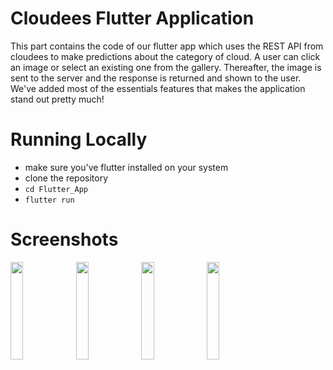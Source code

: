 # Cloudees Flutter Application

This part contains the code of our flutter app which uses the REST API from cloudees to make predictions about the category of cloud. A user can click an image or select an existing one from the gallery. Thereafter, the image is sent to the server and the response is returned and shown to the user. We've added most of the essentials features that makes the application stand out pretty much!

# Running Locally

- make sure you've flutter installed on your system
- clone the repository
- ```cd Flutter_App```
- ```flutter run```

# Screenshots



<img src="https://media.discordapp.net/attachments/873911486488121344/948258065013157949/Screenshot_20220301-220811.jpg" width="20%"/>
<img src="https://media.discordapp.net/attachments/873911486488121344/948258065315143720/Screenshot_20220301-220827.jpg" width="20%"/>
<img src="https://media.discordapp.net/attachments/873911486488121344/948258065315143720/Screenshot_20220301-220827.jpg" width="20%"/>
<img src="https://media.discordapp.net/attachments/873911486488121344/948258065591992420/Screenshot_20220301-220845.jpg" width="20%"/>
